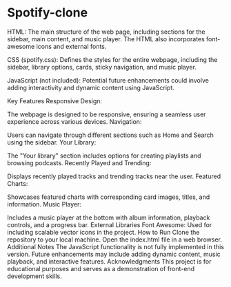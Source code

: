 # Spotify-clone
HTML: The main structure of the web page, including sections for the sidebar, main content, and music player. The HTML also incorporates font-awesome icons and external fonts.

CSS (spotify.css): Defines the styles for the entire webpage, including the sidebar, library options, cards, sticky navigation, and music player.

JavaScript (not included): Potential future enhancements could involve adding interactivity and dynamic content using JavaScript.

Key Features
Responsive Design:

The webpage is designed to be responsive, ensuring a seamless user experience across various devices.
Navigation:

Users can navigate through different sections such as Home and Search using the sidebar.
Your Library:

The "Your library" section includes options for creating playlists and browsing podcasts.
Recently Played and Trending:

Displays recently played tracks and trending tracks near the user.
Featured Charts:

Showcases featured charts with corresponding card images, titles, and information.
Music Player:

Includes a music player at the bottom with album information, playback controls, and a progress bar.
External Libraries
Font Awesome: Used for including scalable vector icons in the project.
How to Run
Clone the repository to your local machine.
Open the index.html file in a web browser.
Additional Notes
The JavaScript functionality is not fully implemented in this version. Future enhancements may include adding dynamic content, music playback, and interactive features.
Acknowledgments
This project is for educational purposes and serves as a demonstration of front-end development skills.

